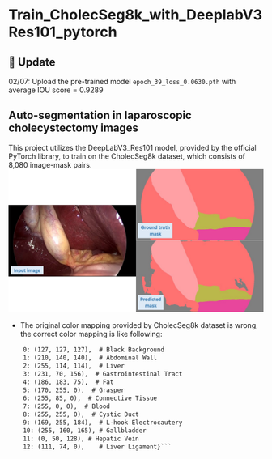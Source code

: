 # Train_CholecSeg8k_with_DeeplabV3Res101_pytorch
## 🚀 Update
02/07: Upload the pre-trained model ```epoch_39_loss_0.0630.pth``` with average IOU score = 0.9289
## Auto-segmentation in laparoscopic cholecystectomy images
This project utilizes the DeepLabV3_Res101 model, provided by the official PyTorch library, to train on the CholecSeg8k dataset, which consists of 8,080 image-mask pairs.
![Model will choose the picture with conversation fit your input](./demo.jpg)
* The original color mapping provided by CholecSeg8k dataset is wrong, the correct color mapping is like following:
```COLOR_MAP = {
    0: (127, 127, 127),  # Black Background
    1: (210, 140, 140),  # Abdominal Wall
    2: (255, 114, 114),  # Liver
    3: (231, 70, 156),  # Gastrointestinal Tract
    4: (186, 183, 75),  # Fat
    5: (170, 255, 0),  # Grasper
    6: (255, 85, 0),  # Connective Tissue
    7: (255, 0, 0),  # Blood
    8: (255, 255, 0),  # Cystic Duct
    9: (169, 255, 184),  # L-hook Electrocautery
    10: (255, 160, 165), # Gallbladder
    11: (0, 50, 128), # Hepatic Vein
    12: (111, 74, 0),    # Liver Ligament}```
